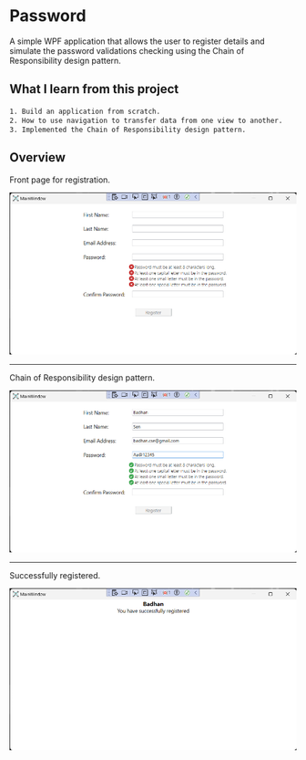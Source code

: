 # Password 
A simple WPF application that allows the user to register details and simulate the password validations checking using the Chain of Responsibility design pattern.


## What I learn from this project
    1. Build an application from scratch.
    2. How to use navigation to transfer data from one view to another.
    3. Implemented the Chain of Responsibility design pattern.

## Overview
Front page for registration.

![Front Page](https://github.com/Badhansen/password/blob/master/Images/FrontPage.png?raw=true)

---
Chain of Responsibility design pattern.

![CRP Page](https://github.com/Badhansen/password/blob/master/Images/CRP.png?raw=true)

---
Successfully registered.

![Success Page](https://github.com/Badhansen/password/blob/master/Images/Success.png?raw=true)
